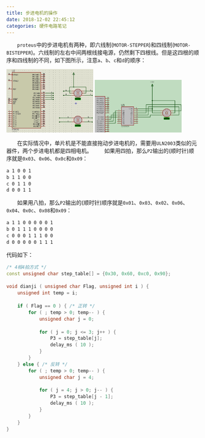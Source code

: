 ```yaml
---
title: 步进电机的操作
date: 2018-12-02 22:45:12
categories: 硬件电路笔记
---
```

&emsp;&emsp;`proteus`中的步进电机有两种，即六线制(`MOTOR-STEPPER`)和四线制(`MOTOR-BISTEPPER`)。六线制的左右中间两根线接电源，仍然剩下四根线。但是这四根的顺序和四线制的不同，如下图所示，注意`a`、`b`、`c`和`d`的顺序：

<img src="./步进电机的操作/1.png" width="45%">

<img src="./步进电机的操作/2.png" width="45%">

&emsp;&emsp;在实际情况中，单片机是不能直接拖动步进电机的，需要用`ULN2003`类似的元器件，两个步进电机都是四相电机。
&emsp;&emsp;如果用四拍，那么`P2`输出的(顺时针)顺序就是`0x03`、`0x06`、`0x0c`和`0x09`：

``` bash
a 1 0 0 1
b 1 1 0 0
c 0 1 1 0
d 0 0 1 1
```

&emsp;&emsp;如果用八拍，那么`P2`输出的(顺时针)顺序就是`0x01`、`0x03`、`0x02`、`0x06`、`0x04`、`0x0c`、`0x08`和`0x09`：

``` bash
a 1 1 0 0 0 0 0 1
b 0 1 1 1 0 0 0 0
c 0 0 0 1 1 1 0 0
d 0 0 0 0 0 1 1 1
```

代码如下：

``` cpp
/* 4相4拍方式 */
const unsigned char step_table[] = {0x30, 0x60, 0xc0, 0x90};

void dianji ( unsigned char Flag, unsigned int i ) {
    unsigned int temp = i;

    if ( Flag == 0 ) { /* 正转 */
        for ( ; temp > 0; temp-- ) {
            unsigned char j = 0;

            for ( j = 0; j <= 3; j++ ) {
                P3 = step_table[j];
                delay_ms ( 10 );
            }
        }
    } else { /* 反转 */
        for ( ; temp > 0; temp-- ) {
            unsigned char j = 4;

            for ( j = 4; j > 0; j-- ) {
                P3 = step_table[j - 1];
                delay_ms ( 10 );
            }
        }
    }
}
```